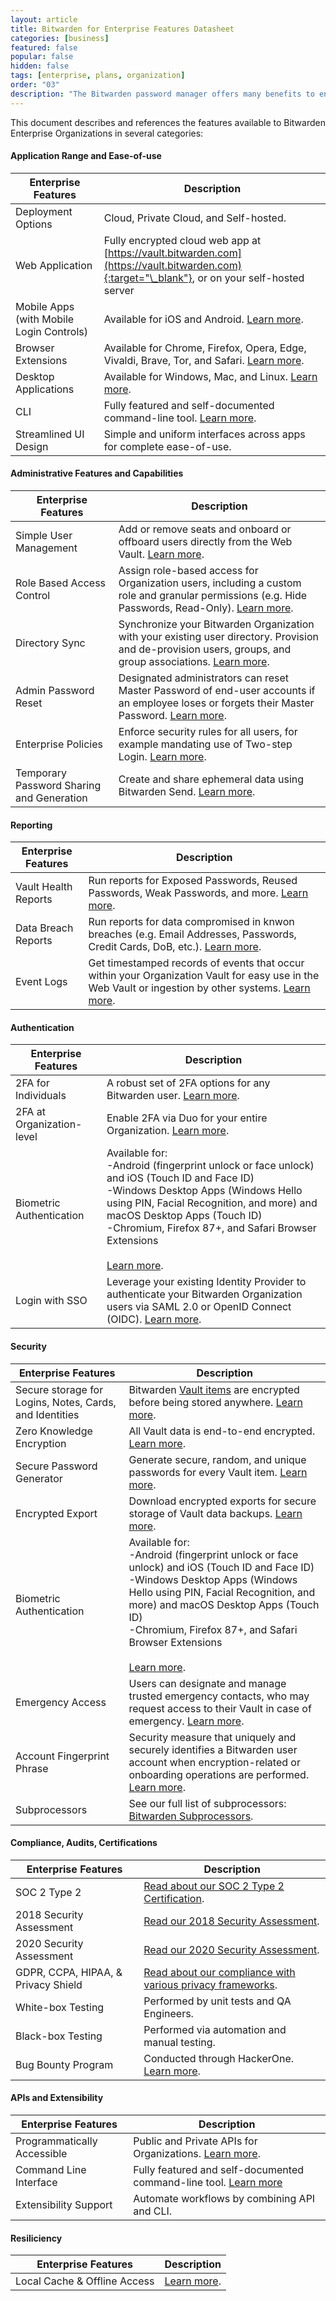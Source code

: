 ```yaml
---
layout: article
title: Bitwarden for Enterprise Features Datasheet
categories: [business]
featured: false
popular: false
hidden: false
tags: [enterprise, plans, organization]
order: "03"
description: "The Bitwarden password manager offers many benefits to enterprise customers, including role based access controls, single sign on options, and more."
---
```


This document describes and references the features available to Bitwarden Enterprise Organizations in several categories:

#### Application Range and Ease-of-use

|Enterprise Features|Description|
|-------------------|-----------|
|Deployment Options|Cloud, Private Cloud, and Self-hosted.|
|Web Application|Fully encrypted cloud web app at [https://vault.bitwarden.com](https://vault.bitwarden.com){:target="\_blank"}, or on your self-hosted server|
|Mobile Apps (with Mobile Login Controls)|Available for iOS and Android. [Learn more]({{site.baseurl}}/article/getting-started-mobile/).|
|Browser Extensions|Available for Chrome, Firefox, Opera, Edge, Vivaldi, Brave, Tor, and Safari. [Learn more]({{site.baseurl}}/article/getting-started-browserext/).|
|Desktop Applications|Available for Windows, Mac, and Linux. [Learn more]({{site.baseurl}}/article/directory-sync-desktop/).|
|CLI|Fully featured and self-documented command-line tool. [Learn more]({{site.baseurl}}/article/cli/).
|Streamlined UI Design|Simple and uniform interfaces across apps for complete ease-of-use.|

#### Administrative Features and Capabilities

|Enterprise Features|Description|
|-------------------|-----------|
|Simple User Management|Add or remove seats and onboard or offboard users directly from the Web Vault. [Learn more]({{site.baseurl}}/article/managing-users/).|
|Role Based Access Control|Assign role-based access for Organization users, including a custom role and granular permissions (e.g. Hide Passwords, Read-Only). [Learn more]({{site.baseurl}}/article/user-types-access-control/).|
|Directory Sync|Synchronize your Bitwarden Organization with your existing user directory. Provision and de-provision users, groups, and group associations. [Learn more]({{site.baseurl}}/article/directory-sync/).|
|Admin Password Reset |Designated administrators can reset Master Password of end-user accounts if an employee loses or forgets their Master Password. [Learn more]({{site.baseurl}}/article/admin-reset/).|
|Enterprise Policies|Enforce security rules for all users, for example mandating use of Two-step Login. [Learn more]({{site.baseurl}}/article/policies/).|
|Temporary Password Sharing and Generation| Create and share ephemeral data using Bitwarden Send. [Learn more]({{site.baseurl}}/article/about-send/).|

#### Reporting

|Enterprise Features|Description|
|-------------------|-----------|
|Vault Health Reports|Run reports for Exposed Passwords, Reused Passwords, Weak Passwords, and more. [Learn more]({{site.baseurl}}/article/reports/).|
|Data Breach Reports|Run reports for data compromised in knwon breaches (e.g. Email Addresses, Passwords, Credit Cards, DoB, etc.). [Learn more]({{site.baseurl}}/article/reports/).|
|Event Logs|Get timestamped records of events that occur within your Organization Vault for easy use in the Web Vault or ingestion by other systems. [Learn more]({{site.baseurl}}/article/event-logs/).|

#### Authentication

|Enterprise Features|Description|
|-------------------|-----------|
|2FA for Individuals|A robust set of 2FA options for any Bitwarden user. [Learn more]({{site.baseurl}}/article/setup-two-step-login/).|
|2FA at Organization-level|Enable 2FA via Duo for your entire Organization. [Learn more]({{site.baseurl}}/article/setup-two-step-login-duo/).|
|Biometric Authentication|Available for:<br>-Android (fingerprint unlock or face unlock) and iOS (Touch ID and Face ID)<br>-Windows Desktop Apps (Windows Hello using PIN, Facial Recognition, and more) and macOS Desktop Apps (Touch ID)<br>-Chromium, Firefox 87+, and Safari Browser Extensions<br><br>[Learn more]({{site.baseurl}}/article/biometrics/).|
|Login with SSO|Leverage your existing Identity Provider to authenticate your Bitwarden Organization users via SAML 2.0 or OpenID Connect (OIDC). [Learn more]({{site.baseurl}}/article/about-sso/).|

#### Security

|Enterprise Features|Description|
|-------------------|-----------|
|Secure storage for Logins, Notes, Cards, and Identities|Bitwarden [Vault items]({{site.baseurl}}/article/managing-items/) are encrypted before being stored anywhere. [Learn more]({{site.baseurl}}/article/what-encryption-is-used/).|
|Zero Knowledge Encryption |All Vault data is end-to-end encrypted. [Learn more](https://bitwarden.com/blog/post/bitwarden-network-security-assessment-2020/).|
|Secure Password Generator|Generate secure, random, and unique passwords for every Vault item. [Learn more](https://bitwarden.com/password-generator/).|
|Encrypted Export|Download encrypted exports for secure storage of Vault data backups. [Learn more]({{site.baseurl}}/article/encrypted-export/).|
|Biometric Authentication|Available for:<br>-Android (fingerprint unlock or face unlock) and iOS (Touch ID and Face ID)<br>-Windows Desktop Apps (Windows Hello using PIN, Facial Recognition, and more) and macOS Desktop Apps (Touch ID)<br>-Chromium, Firefox 87+, and Safari Browser Extensions<br><br>[Learn more]({{site.baseurl}}/article/biometrics/).|
|Emergency Access|Users can designate and manage trusted emergency contacts, who may request access to their Vault in case of emergency. [Learn more]({{site.baseurl}}/article/emergency-access/).|
|Account Fingerprint Phrase|Security measure that uniquely and securely identifies a Bitwarden user account when encryption-related or onboarding operations are performed. [Learn more]({{site.baseurl}}/article/fingerprint-phrase/).|
|Subprocessors|See our full list of subprocessors: [Bitwarden Subprocessors]({{site.baseurl}}/article/subprocessors/).|

#### Compliance, Audits, Certifications

|Enterprise Features|Description|
|-------------------|-----------|
|SOC 2 Type 2 |[Read about our SOC 2 Type 2 Certification](https://bitwarden.com/blog/post/bitwarden-achieves-soc-2-certification/).|
|2018 Security Assessment|[Read our 2018 Security Assessment](https://bitwarden.com/blog/post/third-party-security-audit/).|
|2020 Security Assessment|[Read our 2020 Security Assessment](https://bitwarden.com/blog/post/bitwarden-network-security-assessment-2020/).|
|GDPR, CCPA, HIPAA, & Privacy Shield|[Read about our compliance with various privacy frameworks](https://bitwarden.com/compliance/).|
|White-box Testing |Performed by unit tests and QA Engineers.|
|Black-box Testing |Performed via automation and manual testing.|
|Bug Bounty Program|Conducted through HackerOne. [Learn more](https://hackerone.com/bitwarden/?type=team).|

#### APIs and Extensibility

|Enterprise Features|Description|
|-------------------|-----------|
|Programmatically Accessible|Public and Private APIs for Organizations. [Learn more]({{site.baseurl}}/article/public-api/).|
|Command Line Interface|Fully featured and self-documented command-line tool. [Learn more]({{site.baseurl}}/article/cli/)|
|Extensibility Support|Automate workflows by combining API and CLI.|

#### Resiliciency

|Enterprise Features|Description|
|-------------------|-----------|
|Local Cache & Offline Access|[Learn more]({{site.baseurl}}/article/security-faqs/).|
